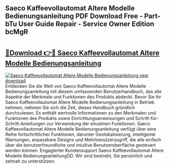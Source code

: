 ## Saeco Kaffeevollautomat Altere Modelle Bedienungsanleitung PDF Download Free - Part-bTu User Guide Repair - Service Owner Edition bcMgR

# <h2><a href="http://df53uo.blite.top/?on=Saeco+Kaffeevollautomat+Altere+Modelle+Bedienungsanleitung">🔗Download 👉🔴 Saeco Kaffeevollautomat Altere Modelle Bedienungsanleitung</a></h2>

[![Saeco Kaffeevollautomat Altere Modelle Bedienungsanleitung new download](https://i.imgur.com/lujVjoI.png)](http://df53uo.blite.top/?on=Saeco+Kaffeevollautomat+Altere+Modelle+Bedienungsanleitung)
Entdecken Sie die Welt von Saeco Kaffeevollautomat Altere Modelle Bedienungsanleitung mit diesem umfassenden Benutzerhandbuch, das alle Aspekte der Merkmale und Funktionen des Produkts abdeckt. Bevor Sie Ihr Saeco Kaffeevollautomat Altere Modelle Bedienungsanleitung in Betrieb nehmen, nehmen Sie sich die Zeit, dieses Handbuch gründlich durchzulesen. Es enthält wertvolle Informationen zu den Merkmalen und Funktionen des Produkts sowie Einrichtungsanweisungen und Schritt-für-Schritt-Anleitungen zur Verwendung der einzelnen Funktionen. Saeco Kaffeevollautomat Altere Modelle Bedienungsanleitung verfügt über eine Reihe fortschrittlicher Funktionen, darunter Geolokalisierung, intelligente Warnungen, anpassbare Designs und Mehrbenutzerzugriff, die alle einfach über die benutzerfreundliche und intuitive Benutzeroberfläche gesteuert werden können. Engagierter Kundensupport Saeco Kaffeevollautomat Altere Modelle BedienungsanleitungDD. Wir sind bestrebt, Sie persönlich und zeitnah zu unterstützen.
